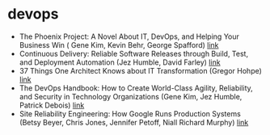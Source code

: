 # devops
- The Phoenix Project: A Novel About IT, DevOps, and Helping Your Business Win ( Gene Kim, Kevin Behr, George Spafford) [link](https://www.goodreads.com/book/show/17255186-the-phoenix-project)
- Continuous Delivery: Reliable Software Releases through Build, Test, and Deployment Automation (Jez Humble, David Farley) [link](https://www.goodreads.com/book/show/8686650-continuous-delivery)
- 37 Things One Architect Knows about IT Transformation (Gregor Hohpe) [link](https://www.goodreads.com/book/show/29499887-37-things-one-architect-knows) 
- The DevOps Handbook: How to Create World-Class Agility, Reliability, and Security in Technology Organizations (Gene Kim, Jez Humble, Patrick Debois) [link](https://www.goodreads.com/book/show/26083308-the-devops-handbook)
- Site Reliability Engineering: How Google Runs Production Systems (Betsy Beyer, Chris Jones, Jennifer Petoff, Niall Richard Murphy) [link](https://www.goodreads.com/book/show/27968891-site-reliability-engineering)